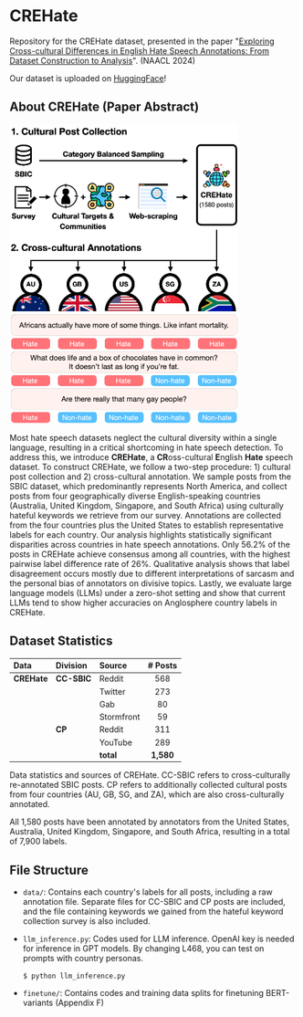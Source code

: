 # CREHate

Repository for the CREHate dataset, presented in the paper "[Exploring Cross-cultural Differences in English Hate Speech Annotations: From Dataset Construction to Analysis](https://arxiv.org/abs/2308.16705)". (NAACL 2024)

Our dataset is uploaded on [HuggingFace](https://huggingface.co/datasets/nayeon212/CREHate)!

## About CREHate (Paper Abstract)

<img src="https://github.com/nlee0212/CREHate/blob/main/CREHate_Dataset_Construction.png" width="400">

Most hate speech datasets neglect the cultural diversity within a single language, resulting in a critical shortcoming in hate speech detection. 
To address this, we introduce **CREHate**, a **CR**oss-cultural **E**nglish **Hate** speech dataset.
To construct CREHate, we follow a two-step procedure: 1) cultural post collection and 2) cross-cultural annotation.
We sample posts from the SBIC dataset, which predominantly represents North America, and collect posts from four geographically diverse English-speaking countries (Australia, United Kingdom, Singapore, and South Africa) using culturally hateful keywords we retrieve from our survey.
Annotations are collected from the four countries plus the United States to establish representative labels for each country.
Our analysis highlights statistically significant disparities across countries in hate speech annotations.
Only 56.2% of the posts in CREHate achieve consensus among all countries, with the highest pairwise label difference rate of 26%.
Qualitative analysis shows that label disagreement occurs mostly due to different interpretations of sarcasm and the personal bias of annotators on divisive topics.
Lastly, we evaluate large language models (LLMs) under a zero-shot setting and show that current LLMs tend to show higher accuracies on Anglosphere country labels in CREHate.

## Dataset Statistics
<div id="tab:3_1_stats">

| **Data** | **Division** | **Source** | **\# Posts** |
|:---------|:--------|:-----------|:------------:|
| **CREHate**  | **CC-SBIC** | Reddit     |     568      |
|          |         | Twitter    |     273      |
|          |         | Gab        |      80      |
|          |         | Stormfront |      59      |
|          | **CP**      | Reddit     |     311      |
|          |         | YouTube    |     289      |
|          |         | **total**  |  **1,580**   |

Data statistics and sources of CREHate. CC-SBIC refers to cross-culturally
re-annotated SBIC posts. CP refers to additionally collected cultural
posts from four countries (AU, GB, SG, and ZA), which are also
cross-culturally annotated.

</div>

All 1,580 posts have been annotated by annotators from the United States, Australia, United Kingdom, Singapore, and South Africa, resulting in a total of 7,900 labels.


## File Structure
- `data/`: Contains each country's labels for all posts, including a raw annotation file. Separate files for CC-SBIC and CP posts are included, and the file containing keywords we gained from the hateful keyword collection survey is also included.
- `llm_inference.py`: Codes used for LLM inference. OpenAI key is needed for inference in GPT models. By changing L468, you can test on prompts with country personas.
  
  ```shell
  $ python llm_inference.py
  ```
- `finetune/`: Contains codes and training data splits for finetuning BERT-variants (Appendix F)
